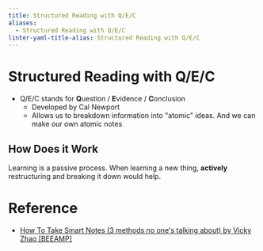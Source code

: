 ```yaml
---
title: Structured Reading with Q/E/C
aliases:
  - Structured Reading with Q/E/C
linter-yaml-title-alias: Structured Reading with Q/E/C
---
```


# Structured Reading with Q/E/C

- Q/E/C stands for **Q**uestion / **E**vidence / **C**onclusion
	- Developed by Cal Newport
	- Allows us to breakdown information into "atomic" ideas. And we can make our own atomic notes

## How Does it Work

Learning is a passive process. When learning a new thing, **actively** restructuring and breaking it down would help.

# Reference

- [How To Take Smart Notes (3 methods no one's talking about) by Vicky Zhao [BEEAMP]](https://www.youtube.com/watch?v=5O46Rqh5zHE)
